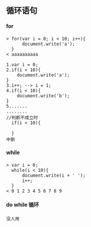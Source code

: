 ## 循环语句
#### for
    > for(var i = 0; i < 10; i++){
          document.write('a');
      }
    < aaaaaaaaaa
    
    1.var i = 0;
    2.if(i < 10){
        document.write('a');
    }
    3.i++; --> i = 1;
    4.if(i < 10){
        document.write('b');
    }
    5.......
    ........
    //判断不成立时
      if(i < 10){
          
      }
    中断
    
#### while
    > var i = 0;
      while(i < 10){
          document.write(i + ' ');
          i++;
      }
    < 0 1 2 3 4 5 6 7 8 9
    
#### do while 循环
    没人用
